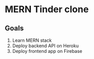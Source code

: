 # MERN Tinder clone

## Goals
1. Learn MERN stack
2. Deploy backend API on Heroku
3. Deploy frontend app on Firebase
